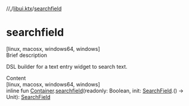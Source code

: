 //[.](../index.md)/[libui.ktx](index.md)/[searchfield](searchfield.md)



# searchfield  
[linux, macosx, windows64, windows]  
Brief description  


DSL builder for a text entry widget to search text.

  
  
  
Content  
[linux, macosx, windows64, windows]  
inline fun [Container](-container/index.md).[searchfield](searchfield.md)(readonly: Boolean, init: [SearchField](-search-field/index.md).() -> Unit): [SearchField](-search-field/index.md)  



